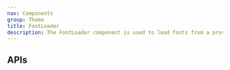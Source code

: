 ```yaml
---
nav: Components
group: Theme
title: FontLoader
description: The FontLoader component is used to load fonts from a provided URL. It creates a link element with the given URL and appends it to the document head. This component is a memoized functional component that uses the `useEffect` hook to ensure that the link element is only created once and appended to the document head when the component mounts.
---
```


## APIs
